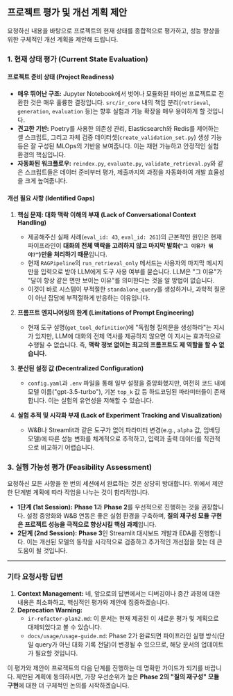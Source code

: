 ## 프로젝트 평가 및 개선 계획 제안

요청하신 내용을 바탕으로 프로젝트의 현재 상태를 종합적으로 평가하고, 성능 향상을 위한 구체적인 개선 계획을 제안해 드립니다.

### 1. 현재 상태 평가 (Current State Evaluation)

#### **프로젝트 준비 상태 (Project Readiness)**

* **매우 뛰어난 구조:** Jupyter Notebook에서 벗어나 모듈화된 파이썬 프로젝트로 전환한 것은 매우 훌륭한 결정입니다. `src/ir_core` 내의 책임 분리(`retrieval`, `generation`, `evaluation` 등)는 향후 실험과 기능 확장을 매우 용이하게 할 것입니다.
* **견고한 기반:** Poetry를 사용한 의존성 관리, Elasticsearch와 Redis를 제어하는 셸 스크립트, 그리고 자체 검증 데이터셋(`create_validation_set.py`) 생성 기능 등은 잘 구성된 MLOps의 기반을 보여줍니다. 이는 재현 가능하고 안정적인 실험 환경의 핵심입니다.
* **자동화된 워크플로우:** `reindex.py`, `evaluate.py`, `validate_retrieval.py`와 같은 스크립트들은 데이터 준비부터 평가, 제출까지의 과정을 자동화하여 개발 효율성을 크게 높여줍니다.

#### **개선 필요 사항 (Identified Gaps)**

1.  **핵심 문제: 대화 맥락 이해의 부재 (Lack of Conversational Context Handling)**
    * 제공해주신 실패 사례(`eval_id: 43`, `eval_id: 261`)의 근본적인 원인은 현재 파이프라인이 **대화의 전체 맥락을 고려하지 않고 마지막 발화(`"그 이유가 뭐야?"`)만을 처리하기 때문**입니다.
    * 현재 `RAGPipeline`의 `run_retrieval_only` 메서드는 사용자의 마지막 메시지만을 입력으로 받아 LLM에게 도구 사용 여부를 묻습니다. LLM은 "그 이유"가 "달이 항상 같은 면만 보이는 이유"를 의미한다는 것을 알 방법이 없습니다.
    * 이것이 바로 시스템이 부적절한 `standalone_query`를 생성하거나, 과학적 질문이 아닌 잡담에 부적절하게 반응하는 이유입니다.

2.  **프롬프트 엔지니어링의 한계 (Limitations of Prompt Engineering)**
    * 현재 도구 설명(`get_tool_definition`)에 "독립형 질의문을 생성하라"는 지시가 있지만, LLM에 대화의 전체 역사를 제공하지 않으면 이 지시는 효과적으로 수행될 수 없습니다. 즉, **맥락 정보 없이는 최고의 프롬프트도 제 역할을 할 수 없습니다.**

3.  **분산된 설정 값 (Decentralized Configuration)**
    * `config.yaml`과 `.env` 파일을 통해 일부 설정을 중앙화했지만, 여전히 코드 내에 모델 이름("gpt-3.5-turbo"), 기본 `top_k` 값 등 하드코딩된 파라미터들이 존재합니다. 이는 실험의 유연성을 저해할 수 있습니다.

4.  **실험 추적 및 시각화 부재 (Lack of Experiment Tracking and Visualization)**
    * W&B나 Streamlit과 같은 도구가 없어 파라미터 변경(e.g., `alpha` 값, 임베딩 모델)에 따른 성능 변화를 체계적으로 추적하고, 입력과 출력 데이터를 직관적으로 비교하기 어렵습니다.


### 3. 실행 가능성 평가 (Feasibility Assessment)

요청하신 모든 사항을 한 번의 세션에서 완료하는 것은 상당히 방대합니다. 위에서 제안한 단계별 계획에 따라 작업을 나누는 것이 합리적입니다.

* **1단계 (1st Session):** **Phase 1**과 **Phase 2**를 우선적으로 진행하는 것을 권장합니다. 설정 중앙화와 W&B 연동은 좋은 실험 환경을 구축하며, **질의 재구성 모듈 구현은 프로젝트 성능을 극적으로 향상시킬 핵심 과제**입니다.
* **2단계 (2nd Session):** **Phase 3**인 Streamlit 대시보드 개발과 EDA를 진행합니다. 이는 개선된 모델의 동작을 시각적으로 검증하고 추가적인 개선점을 찾는 데 큰 도움이 될 것입니다.

---

### 기타 요청사항 답변

1.  **Context Management:** 네, 앞으로의 답변에서는 디버깅이나 중간 과정에 대한 내용은 최소화하고, 핵심적인 평가와 제안에 집중하겠습니다.
2.  **Deprecation Warning:**
    * `ir-refactor-plan2.md`: 이 문서는 현재 제공된 이 새로운 평가 및 계획으로 대체되었다고 볼 수 있습니다.
    * `docs/usage/usage-guide.md`: Phase 2가 완료되면 파이프라인 실행 방식(단일 query가 아닌 대화 기록 전달)이 변경될 수 있으므로, 해당 문서의 업데이트가 필요할 것입니다.

이 평가와 제안이 프로젝트의 다음 단계를 진행하는 데 명확한 가이드가 되기를 바랍니다. 제안된 계획에 동의하시면, 가장 우선순위가 높은 **Phase 2의 "질의 재구성" 모듈 구현**에 대한 더 구체적인 논의를 시작하겠습니다.
